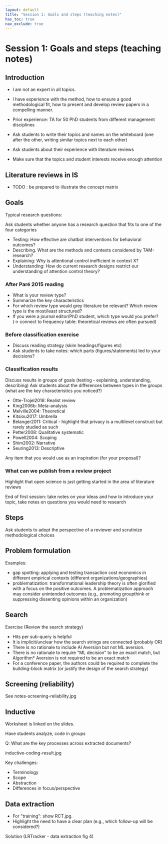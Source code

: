 ```yaml
---
layout: default
title: "Session 1: Goals and steps (teaching notes)"
has_toc: true
nav_exclude: true
---
```


# Session 1: Goals and steps (teaching notes)

## Introduction

- I am not an expert in all topics. 
- I have experience with the method, how to ensure a good methodological fit, how to present and develop review papers in a compelling manner.
- Prior experience: TA for 50 PhD students from different management disciplines

- Ask students to write their topics and names on the whiteboard (one after the other, writing similar topics next to each other)
- Ask students about their experience with literature reviews
- Make sure that the topics and student interests receive enough attention

## Literature reviews in IS

- TODO : be prepared to illustrate the concept matrix

## Goals

Typical research questions:

Ask students whether anyone has a research question that fits to one of the four categories

- Testing: How effective are chatbot interventions for behavioral outcomes?
- Describing. What are the methods and contexts considered by TAM-research?
- Explaining: Why is attentional control inefficient in context X?
- Understanding: How do current research designs restrict our understanding of attention control theory?


### After Paré 2015 reading

- What is your review type?
- Summarize the key characteristics
- For which review type would grey literature be relevant? Which review type is the most/least structured?
- If you were a journal editor/PhD student, which type would you prefer? (-> connect to frequency table: theoretical reviews are often pursued)


### Before classification exercise

- Discuss reading strategy (skim headings/figures etc)
- Ask students to take notes: which parts (figures/statements) led to your decisions?


### Classification results

Discuss results in groups of goals (testing - explaining, understanding, describing)
Ask students about the differences between types in the groups (what are the key characteristics you noticed?)

- Otte-Trojel2016: Realist review
- King2006b: Meta-analysis
- Melville2004: Theoretical
- Kitsiou2017: Umbrella
- Belanger2011: Critical - highlight that privacy is a multilevel construct but rarely studied as such
- Petter2008: Qualitative systematic
- Powell2004: Scoping
- Shim2002: Narrative
- Seuring2013: Descriptive

Any item that you would use as an inspiration (for your proposal)?

### What can we publish from a review project

Highlight that open science is just getting started in the area of literature reviews

End of first session: take notes on your ideas and how to introduce your topic, take notes on questions you would need to research

## Steps

Ask students to adopt the perspective of a reviewer and scrutinize methodological choices


## Problem formulation

Examples:

- gap spotting: applying and testing transaction cost economics in different empirical contexts (different organizations/geographies)
- problematization: transformational leadership theory is often glorified with a focus on the positive outcomes. A problematization approach may consider unintended outcomes (e.g., promoting groupthink or suppressing dissenting opinions within an organization)

## Search

Exercise (Review the search strategy)

- Hits per sub-query is helpful
- It is implicit/unclear how the search strings are connected (probably OR)
- There is no rationale to include AI Aversion but not ML aversion.
- There is no rationale to require "ML decision" to be an exact match, but Algorithm* Aversion is not required to be an exact match
- For a conference paper, the authors could be required to complete the building-block matrix (or justify the design of the search strategy)

## Screening (reliability)

See notes-screening-reliability.jpg

## Inductive

Worksheet is linked on the slides.

Have students analyze, code in groups

Q: What are the key processes across extracted documents?

inductive-coding-result.jpg

Key challenges:
- Terminology
- Scope
- Abstraction
- Differences in focus/perspective

## Data extraction

- For "training": show RCT.jpg.
- Highlight the need to have a clear plan (e.g., which follow-up will be considered?)

Solution (LRTracker - data extraction fig 4)


